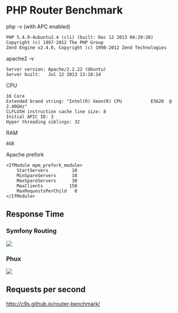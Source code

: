 # PHP Router Benchmark

php -v (with APC enabled)

    PHP 5.4.9-4ubuntu2.4 (cli) (built: Dec 12 2013 04:29:20) 
    Copyright (c) 1997-2012 The PHP Group
    Zend Engine v2.4.0, Copyright (c) 1998-2012 Zend Technologies

apache2 -v

    Server version: Apache/2.2.22 (Ubuntu)
    Server built:   Jul 12 2013 13:18:14

CPU

    16 Core
    Extended brand string: "Intel(R) Xeon(R) CPU           E5620  @ 2.40GHz"
    CLFLUSH instruction cache line size: 8
    Initial APIC ID: 3
    Hyper threading siblings: 32

RAM

    8GB

Apache prefork

    <IfModule mpm_prefork_module>
        StartServers         10
        MinSpareServers      10
        MaxSpareServers      30
        MaxClients          150
        MaxRequestsPerChild   0
    </IfModule>

## Response Time

### Symfony Routing

<img src="https://raw.github.com/c9s/router-benchmark/master/ab/ab_symfony.png"/>

### Phux

<img src="https://raw.github.com/c9s/router-benchmark/master/ab/ab_phux_ext.png"/>


## Requests per second

http://c9s.github.io/router-benchmark/
